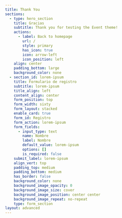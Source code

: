 ```yaml
---
title: Thank You
sections:
  - type: hero_section
    title: Gracias
    subtitle: Thank you for testing the Event theme!
    actions:
      - label: Back to homepage
        url: /
        style: primary
        has_icon: true
        icon: arrow-left
        icon_position: left
    align: center
    padding_bottom: large
    background_color: none
  - section_id: lorem-ipsum
    title: Formulario de registro
    subtitle: lorem-ipsum
    title_align: left
    content_align: center
    form_position: top
    form_width: sixty
    form_layout: stacked
    enable_card: true
    form_id: Registro
    form_action: lorem-ipsum
    form_fields:
      - input_type: text
        name: Nombre
        label: Nombre
        default_value: lorem-ipsum
        options: []
        is_required: false
    submit_label: lorem-ipsum
    align_vert: top
    padding_top: medium
    padding_bottom: medium
    has_border: false
    background_color: none
    background_image_opacity: 0
    background_image_size: cover
    background_image_position: center center
    background_image_repeat: no-repeat
    type: form_section
layout: advanced
---
```

